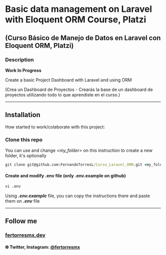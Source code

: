 # Basic data management on Laravel with Eloquent ORM Course, Platzi

## (Curso Básico de Manejo de Datos en Laravel con Eloquent ORM, Platzi)

### Description

**Work In Progress**

Create a basic Project Dashboard with Laravel and using ORM

(Crea un Dashboard de Proyectos - Crearás la base de un dashboard de proyectos utilizando todo lo que aprendiste en el curso.)

---

## Installation

How started to work/colaborate with this project:

### Clone this repo

You can use and change *<my_folder>* on this instruction to create a new folder, it's optionally

```cmd
git clone git@github.com:FernandoTorresL/Curso_Laravel_ORM.git <my_folder>
```

#### Create and modify .env file (only .env.example on github)

```cmd
vi .env
```

Using **_.env.example_** file, you can copy the instructions there and paste them on **_.env_** file

---

## Follow me

### [fertorresmx.dev](https://www.fertorresmx.dev/)

#### :globe_with_meridians: Twitter, Instagram: [@fertorresmx](http://www.twitter/fertorresmx)
